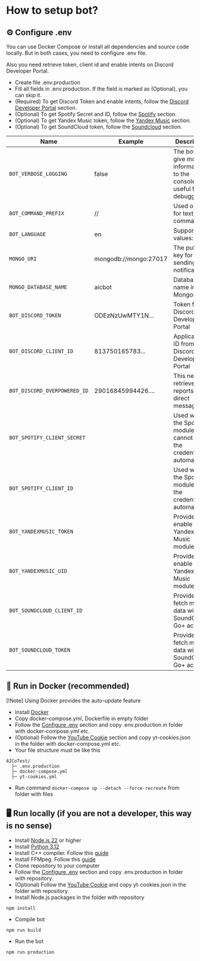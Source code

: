 # How to setup bot?
## ⚙️ Configure .env
You can use Docker Compose or install all dependencies and source code locally.
But in both cases, you need to configure .env file. 

Also you need retrieve token, client id and enable intents on Discord Developer Portal.

- Create file .env.production
- Fill all fields in .env.production. If the field is marked as (Optional), you can skip it.
- (Required) To get Discord Token and enable intents, follow the [Discord Developer Portal](API-Configure.md#discord-developer-portal-required) section. 
- (Optional) To get Spotify Secret and ID, follow the [Spotify](API-Configure.md#spotify-optional) section.
- (Optional) To get Yandex Music token, follow the [Yandex Music](API-Configure.md#yandex-music-optional) section.
- (Optional) To get SoundCloud token, follow the [Soundcloud](API-Configure.md#soundcloud-optional) section.

| Name                         | Example               | Description                                                             | Required? |
|------------------------------|-----------------------|-------------------------------------------------------------------------|-----------|
| `BOT_VERBOSE_LOGGING`        | false                 | The bot will give more information to the console, useful for debugging | ❌         |
| `BOT_COMMAND_PREFIX`         | //                    | Used only for text commands                                             | ✔️        |
| `BOT_LANGUAGE`               | en                    | Supported values: en ru                                                 | ❌         |
| `MONGO_URI`                  | mongodb://mongo:27017 | The public key for sending notifications                                | ✔️        |
| `MONGO_DATABASE_NAME`        | aicbot                | Database name in MongoDB                                                | ✔️        |
| `BOT_DISCORD_TOKEN`          | ODEzNzUwMTY1N...      | Token from Discord Developer Portal                                     | ✔️        |
| `BOT_DISCORD_CLIENT_ID`      | 813750165783...       | Application ID from Discord Developer Portal                            | ✔️        |
| `BOT_DISCORD_OVERPOWERED_ID` | 29016845994426....    | This need to retrieve reports in direct message                         | ✔️        |
| `BOT_SPOTIFY_CLIENT_SECRET`  |                       | Used when the Spotify module cannot get the credentials automatically   | ❌         |
| `BOT_SPOTIFY_CLIENT_ID`      |                       | Used when the Spotify module get the credentials automatically          | ❌         |
| `BOT_YANDEXMUSIC_TOKEN`      |                       | Provide to enable Yandex Music module                                   | ❌         |
| `BOT_YANDEXMUSIC_UID`        |                       | Provide to enable Yandex Music module                                   | ❌         |
| `BOT_SOUNDCLOUD_CLIENT_ID`   |                       | Provide to fetch more data with SoundCloud Go+ account                  | ❌         |
| `BOT_SOUNDCLOUD_TOKEN`       |                       | Provide to fetch more data with SoundCloud Go+ account                  | ❌         |

## 🐋 Run in Docker (recommended)
[!Note]
Using Docker provides the auto-update feature

- Install [Docker](https://www.docker.com/get-started/)
- Copy docker-compose.yml, Dockerfile in empty folder
- Follow the [Configure .env](#-configure-env) section and copy .env.production in folder with docker-compose.yml etc.
- (Optional) Follow the [YouTube Cookie](API-Configure.md#-youtube-cookie-optional) section and copy yt-cookies.json in the folder with docker-compose.yml etc.
- Your file structure must be like this
```
AICoTest/
  ├─ .env.production
  ├─ docker-compose.yml
  ├─ yt-cookies.yml
```
- Run command ```docker-compose up --detach --force-recreate``` from folder with files

## 🖥️ Run locally (if you are not a developer, this way is no sense)
- Install [Node.js 22](https://nodejs.org/en/download/prebuilt-installer) or higher
- Install [Python 3.12](https://www.python.org/downloads/)
- Install C++ compiler. Follow this [guide](https://github.com/nodejs/node-gyp#on-windows)
- Install FFMpeg. Follow this [guide](https://www.wikihow.com/Install-FFmpeg-on-Windows)
- Clone repository to your computer
- Follow the [Configure .env](#-configure-env) section and copy .env.production in folder with repository.
- (Optional) Follow the [YouTube Cookie](API-Configure.md#-youtube-cookie-optional) and copy yt-cookies.json in the folder with repository.
- Install Node.js packages in the folder with repository
```npm
npm install
```
- Compile bot
```
npm run build
```
- Run the bot
```
npm run production
```

